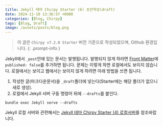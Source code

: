 ```yaml
---
title: Jekyll 테마 Chirpy Starter (6) 초안작성(draft)
date: 2024-11-10 13:36:57 +0900
categories: [Blog, Chirpy]
tags: [Blog, Draft]
image: /assets/posts/blog.png
---
```


> 이 글은 `Chirpy v7.2.0 Starter` 버전 기준으로 작성되었으며, Github 환경입니다.
{: .prompt-info }

Jekyll에서 `_post`안에 있는 문서는 발행됩니다. 발행되지 않게 하라면 [Front Matter](https://chirpy.cotes.page/posts/write-a-new-post/#front-matter)에 `published: false`를 추가하면 됩니다. 문제는 이렇게 하면 로컬에서도 보이지 않습니다. 로컬에서는 보이고 웹에서는 보이지 않게 하려면 아래 방법을 쓰면 됩니다.

1. 작성한 글(마크다운문서)을 `_draft`폴더에 넣는다(Starter에는 해당 폴더가 없으니 새로 생성).
2. 로컬에서 Jekyll 서버 구동 명령어 뒤에 `--drafts`를 붙인다.

```
bundle exec Jekyll serve --drafts
```
Jekyll 로컬 서버와 관련해서는 [Jekyll 테마 Chirpy Starter (4) 로컬서버](/posts/blog-local-server)를 참조바랍니다.